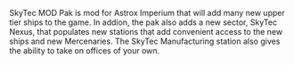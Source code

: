 SkyTec MOD Pak is mod for Astrox Imperium that will add many new upper tier ships to the game.  In addion,
the pak also adds a new sector, SkyTec Nexus, that populates new stations that add convenient access to the new
ships and new Mercenaries. The SkyTec Manufacturing station also gives the ability to take on offices of your own. 
